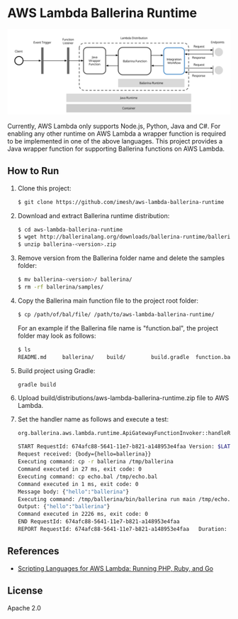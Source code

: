 # AWS Lambda Ballerina Runtime

![Architecture](images/architecture.png)

Currently, AWS Lambda only supports Node.js, Python, Java and C#. For enabling any other runtime on AWS Lambda 
a wrapper function is required to be implemented in one of the above languages. This project provides a Java wrapper 
function for supporting Ballerina functions on AWS Lambda.

## How to Run

1. Clone this project:
   
   ```bash
   $ git clone https://github.com/imesh/aws-lambda-ballerina-runtime
   ```

2. Download and extract Ballerina runtime distribution:
   
   ```bash
   $ cd aws-lambda-ballerina-runtime
   $ wget http://ballerinalang.org/downloads/ballerina-runtime/ballerina-<version>.zip
   $ unzip ballerina-<version>.zip
   ```

3. Remove version from the Ballerina folder name and delete the samples folder:
   
   ```bash
   $ mv ballerina-<version>/ ballerina/
   $ rm -rf ballerina/samples/
   ```

4. Copy the Ballerina main function file to the project root folder:
   
   ```bash
   $ cp /path/of/bal/file/ /path/to/aws-lambda-ballerina-runtime/
   ```
   
   For an example if the Ballerina file name is "function.bal", the project folder may look as follows:
   
   ```bash
   $ ls
   README.md     ballerina/    build/        build.gradle  function.bal     src/
   ```

5. Build project using Gradle:
   
   ```bash
   gradle build
   ```

6. Upload build/distributions/aws-lambda-ballerina-runtime.zip file to AWS Lambda.

7. Set the handler name as follows and execute a test:
   
   ```
   org.ballerina.aws.lambda.runtime.ApiGatewayFunctionInvoker::handleRequest
   ```
   
   ```bash
   START RequestId: 674afc88-5641-11e7-b821-a148953e4faa Version: $LATEST
   Request received: {body={hello=ballerina}}
   Executing command: cp -r ballerina /tmp/ballerina
   Command executed in 27 ms, exit code: 0
   Executing command: cp echo.bal /tmp/echo.bal
   Command executed in 1 ms, exit code: 0
   Message body: {"hello":"ballerina"}
   Executing command: /tmp/ballerina/bin/ballerina run main /tmp/echo.bal {"hello":"ballerina"}
   Output: {"hello":"ballerina"}
   Command executed in 2226 ms, exit code: 0
   END RequestId: 674afc88-5641-11e7-b821-a148953e4faa
   REPORT RequestId: 674afc88-5641-11e7-b821-a148953e4faa	Duration: 2281.62 ms	Billed Duration: 2300 ms 	Memory Size: 1536 MB	Max Memory Used: 196 MB
   ```
   
## References
- [Scripting Languages for AWS Lambda: Running PHP, Ruby, and Go](https://aws.amazon.com/blogs/compute/scripting-languages-for-aws-lambda-running-php-ruby-and-go/)
   
## License
Apache 2.0
